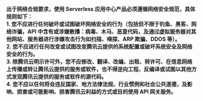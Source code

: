 <b>
出于网络合规要求，使用 Serverless 应用中心产品必须遵循网络安全规范，具体规则如下：<br>
1. 您不应进行任何破坏或试图破坏网络安全的行为（包括但不限于钓鱼、黑客、网络诈骗，API 中含有或涉嫌散播：病毒、木马、恶意代码，及通过虚拟服务器对其他网站、服务器进行涉嫌攻击行为如扫描、嗅探、ARP 欺骗、DDOS 等）。<br>
2. 您不应进行任何改变或试图改变腾讯云提供的系统配置或破坏系统安全及网络安全的行为。<br>
3. 除腾讯云明示许可外，您不应修改、翻译、改编、出租、转许可、在信息网络上传播或转让腾讯云提供的服务或软件，也不得逆向工程、反编译或试图以其他方式发现腾讯云提供的服务或软件的源代码。<br>
4. 您不应以任何将会违反国家、地方法律法规、行业惯例和社会公共道德，及影响、损害或可能影响、损害腾讯云利益的方式或目的使用 API 网关服务。
</b>
